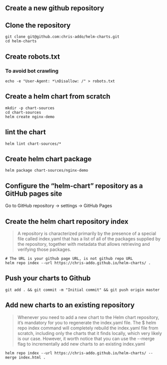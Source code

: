 ## Create a new github repository

## Clone the repository
```shell
git clone git@github.com:chris-addo/helm-charts.git
cd helm-charts
```

## Create robots.txt
### To avoid bot crawling
```shell
echo -e "User-Agent: *\nDisallow: /" > robots.txt
```

## Create a helm chart from scratch
```shell
mkdir -p chart-sources
cd chart-sources
helm create nginx-demo
```

## lint the chart
```shell
helm lint chart-sources/*
```

## Create helm chart package
```shell
helm package chart-sources/nginx-demo
```
## Configure the “helm-chart” repository as a GitHub pages site
Go to GitHub repository -> settings -> GitHub Pages

## Create the helm chart repository index
> A repository is characterized primarily by the presence of a special file called index.yaml that has a list of all of the packages supplied by the repository, together with metadata that allows retrieving and verifying those packages.
```shell
# The URL is your github page URL, is not github repo URL
helm repo index --url https://chris-addo.github.io/helm-charts/ .
```

## Push your charts to Github
```shell
git add . && git commit -m "Initial commit" && git push origin master
```

## Add new charts to an existing repository
> Whenever you need to add a new chart to the Helm chart repository, it’s mandatory for you to regenerate the index.yaml file. The $ helm repo index command will completely rebuild the index.yaml file from scratch, including only the charts that it finds locally, which very likely is our case. However, it worth notice that you can use the --merge flag to incrementally add new charts to an existing index.yaml
```shell
helm repo index --url https://chris-addo.github.io/helm-charts/ --merge index.html .
```